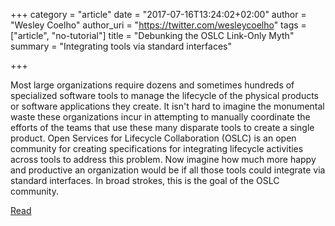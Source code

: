+++
category = "article"
date = "2017-07-16T13:24:02+02:00"
author = "Wesley Coelho"
author_uri = "https://twitter.com/wesleycoelho"
tags = ["article", "no-tutorial"]
title = "Debunking the OSLC Link-Only Myth"
summary = "Integrating tools via standard interfaces"

+++

Most large organizations require dozens and sometimes hundreds of specialized software tools to manage the lifecycle of the physical products or software applications they create. It isn't hard to imagine the monumental waste these organizations incur in attempting to manually coordinate the efforts of the teams that use these many disparate tools to create a single product. Open Services for Lifecycle Collaboration (OSLC) is an open community for creating specifications for integrating lifecycle activities across tools to address this problem. Now imagine how much more happy and productive an organization would be if all those tools could integrate via standard interfaces. In broad strokes, this is the goal of the OSLC community.

[Read](https://web.archive.org/web/20190521082934/http://devops.sys-con.com/node/4117562)
